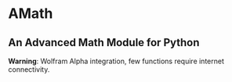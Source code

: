 # AMath
## An Advanced Math Module for Python

**Warning**: Wolfram Alpha integration, few functions require internet connectivity.


